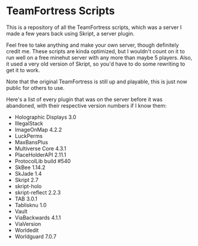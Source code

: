 # TeamFortress Scripts
This is a repository of all the TeamFortress scripts, which was a server I made a few years back using Skript, a server plugin.

Feel free to take anything and make your own server, though definitely credit me. 
These scripts are kinda optimized, but I wouldn't count on it to run well on a free minehut server with any more than maybe 5 players.
Also, it used a very old version of Skript, so you'd have to do some rewriting to get it to work.

Note that the original TeamFortress is still up and playable, this is just now public for others to use.

Here's a list of every plugin that was on the server before it was abandoned, with their respective version numbers if I know them:
- Holographic Displays 3.0
- IllegalStack
- ImageOnMap 4.2.2
- LuckPerms
- MaxBansPlus
- Multiverse Core 4.3.1
- PlaceHolderAPI 2.11.1
- ProtocolLib build #540
- SkBee 1.14.2
- SkJade 1.4
- Skript 2.7
- skript-holo
- skript-reflect 2.2.3
- TAB 3.0.1
- Tablisknu 1.0
- Vault
- ViaBackwards 4.1.1
- ViaVersion
- Worldedit
- Worldguard 7.0.7
